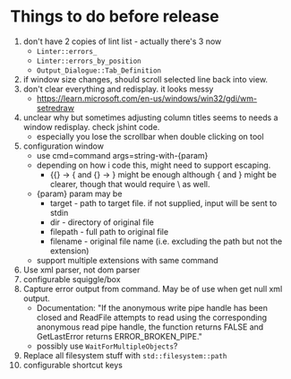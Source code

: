 # Things to do before release

1. don't have 2 copies of lint list - actually there's 3 now
   * `Linter::errors_`
   * `Linter::errors_by_position`
   * `Output_Dialogue::Tab_Definition`
1. if window size changes, should scroll selected line back into view.
1. don't clear everything and redisplay. it looks messy
   * <https://learn.microsoft.com/en-us/windows/win32/gdi/wm-setredraw>
1. unclear why but sometimes adjusting column titles seems to needs a window
   redisplay. check jshint code.
   * especially you lose the scrollbar when double clicking on tool
1. configuration window
   * use cmd=command args=string-with-{param}
   * depending on how i code this, might need to support escaping.
     * {{} -> { and {} -> } might be enough although \{ and \} might be clearer,
       though that would require \\ as well.
   * {param} param may be
     * target - path to target file. if not supplied, input will be sent to
       stdin
     * dir - directory of original file
     * filepath - full path to original file
     * filename - original file name (i.e. excluding the path but not the
       extension)
   * support multiple extensions with same command
1. Use xml parser, not dom parser
1. configurable squiggle/box
1. Capture error output from command. May be of use when get null xml output.
   * Documentation: "If the anonymous write pipe handle has been closed and
     ReadFile attempts to read using the corresponding anonymous read pipe
     handle, the function returns FALSE and GetLastError returns
     ERROR_BROKEN_PIPE."
   * possibly use `WaitForMultipleObjects`?
1. Replace all filesystem stuff with `std::filesystem::path`
1. configurable shortcut keys
